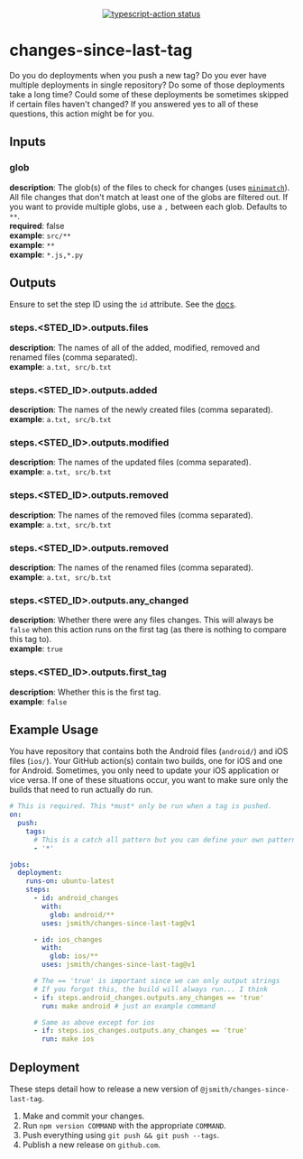 <p align="center">
  <a href="https://github.com/jsmith/changes-since-last-tag/actions"><img alt="typescript-action status" src="https://github.com/jsmith/changes-since-last-tag/workflows/test/badge.svg"></a>
</p>

# changes-since-last-tag

Do you do deployments when you push a new tag? Do you ever have multiple deployments in single repository? Do some of those deployments take a long time? Could some of these deployments be sometimes skipped if certain files haven't changed? If you answered yes to all of these questions, this action might be for you.

## Inputs

### glob

**description**: The glob(s) of the files to check for changes (uses [`minimatch`](https://github.com/isaacs/minimatch)). All file changes that don't match at least one of the globs are filtered out. If you want to provide multiple globs, use a `,` between each glob. Defaults to `**`.  
**required**: false  
**example**: `src/**`  
**example**: `**`  
**example**: `*.js,*.py`

## Outputs

Ensure to set the step ID using the `id` attribute. See the [docs](https://docs.github.com/en/actions/reference/workflow-syntax-for-github-actions#jobsjob_idstepsid).

### steps.<STED_ID>.outputs.files

**description**: The names of all of the added, modified, removed and renamed files (comma separated).  
**example**: `a.txt, src/b.txt`

### steps.<STED_ID>.outputs.added

**description**: The names of the newly created files (comma separated).  
**example**: `a.txt, src/b.txt`

### steps.<STED_ID>.outputs.modified

**description**: The names of the updated files (comma separated).  
**example**: `a.txt, src/b.txt`

### steps.<STED_ID>.outputs.removed

**description**: The names of the removed files (comma separated).  
**example**: `a.txt, src/b.txt`

### steps.<STED_ID>.outputs.removed

**description**: The names of the renamed files (comma separated).  
**example**: `a.txt, src/b.txt`

### steps.<STED_ID>.outputs.any_changed

**description**: Whether there were any files changes. This will always be `false` when this action runs on the first tag (as there is nothing to compare this tag to).  
**example**: `true`

### steps.<STED_ID>.outputs.first_tag

**description**: Whether this is the first tag.  
**example**: `false`

## Example Usage

You have repository that contains both the Android files (`android/`) and iOS files (`ios/`). Your GitHub action(s) contain two builds, one for iOS and one for Android. Sometimes, you only need to update your iOS application or vice versa. If one of these situations occur, you want to make sure only the builds that need to run actually do run.

```yaml
# This is required. This *must* only be run when a tag is pushed.
on:
  push:
    tags:
      # This is a catch all pattern but you can define your own pattern
      - '*'

jobs:
  deployment:
    runs-on: ubuntu-latest
    steps:
      - id: android_changes
        with:
          glob: android/**
        uses: jsmith/changes-since-last-tag@v1

      - id: ios_changes
        with:
          glob: ios/**
        uses: jsmith/changes-since-last-tag@v1

      # The == 'true' is important since we can only output strings
      # If you forgot this, the build will always run... I think
      - if: steps.android_changes.outputs.any_changes == 'true'
        run: make android # just an example command

      # Same as above except for ios
      - if: steps.ios_changes.outputs.any_changes == 'true'
        run: make ios
```

## Deployment

These steps detail how to release a new version of `@jsmith/changes-since-last-tag`.

1. Make and commit your changes.
2. Run `npm version COMMAND` with the appropriate `COMMAND`.
3. Push everything using `git push && git push --tags`.
4. Publish a new release on `github.com`.
